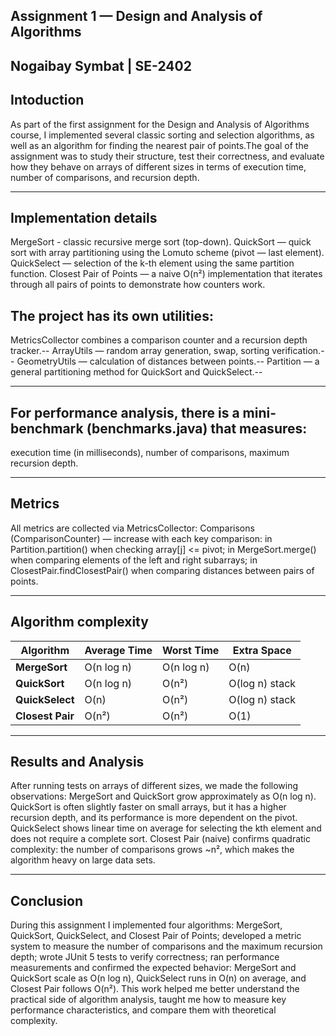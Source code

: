Assignment 1 — Design and Analysis of Algorithms
------------------------------------------------
Nogaibay Symbat | SE-2402
-----


Intoduction
-------
As part of the first assignment for the Design and Analysis of Algorithms course, I implemented several classic sorting and selection algorithms, as well as an algorithm for finding the nearest pair of points.The goal of the assignment was to study their structure, test their correctness, and evaluate how they behave on arrays of different sizes in terms of execution time, number of comparisons, and recursion depth.

-------------------------

Implementation details
-----
MergeSort - classic recursive merge sort (top-down).
QuickSort — quick sort with array partitioning using the Lomuto scheme (pivot — last element).
QuickSelect — selection of the k-th element using the same partition function.
Closest Pair of Points — a naive O(n²) implementation that iterates through all pairs of points to demonstrate how counters work.

The project has its own utilities:
-----
MetricsCollector combines a comparison counter and a recursion depth tracker.--
ArrayUtils — random array generation, swap, sorting verification.--
GeometryUtils — calculation of distances between points.--
Partition — a general partitioning method for QuickSort and QuickSelect.--

---- 

For performance analysis, there is a mini-benchmark (benchmarks.java) that measures:
---
execution time (in milliseconds),
number of comparisons,
maximum recursion depth.

--------

Metrics
---
All metrics are collected via MetricsCollector:
Comparisons (ComparisonCounter) — increase with each key comparison:
in Partition.partition() when checking array[j] <= pivot;
in MergeSort.merge() when comparing elements of the left and right subarrays;
in ClosestPair.findClosestPair() when comparing distances between pairs of points.

--------

Algorithm complexity
----

| Algorithm        | Average Time | Worst Time | Extra Space    |
| ---------------- | ------------ | ---------- | -------------- |
| **MergeSort**    | O(n log n)   | O(n log n) | O(n)           |
| **QuickSort**    | O(n log n)   | O(n²)      | O(log n) stack |
| **QuickSelect**  | O(n)         | O(n²)      | O(log n) stack |
| **Closest Pair** | O(n²)        | O(n²)      | O(1)           |

---------

Results and Analysis
---
After running tests on arrays of different sizes, we made the following observations:
MergeSort and QuickSort grow approximately as O(n log n).
QuickSort is often slightly faster on small arrays, but it has a higher recursion depth, and its performance is more dependent on the pivot.
QuickSelect shows linear time on average for selecting the kth element and does not require a complete sort.
Closest Pair (naive) confirms quadratic complexity: the number of comparisons grows ~n², which makes the algorithm heavy on large data sets.

-------

Conclusion
----
During this assignment I implemented four algorithms: MergeSort, QuickSort, QuickSelect, and Closest Pair of Points; developed a metric system to measure the number of comparisons and the maximum recursion depth; wrote JUnit 5 tests to verify correctness; ran performance measurements and confirmed the expected behavior: MergeSort and QuickSort scale as O(n log n), QuickSelect runs in O(n) on average, and Closest Pair follows O(n²). This work helped me better understand the practical side of algorithm analysis, taught me how to measure key performance characteristics, and compare them with theoretical complexity.

